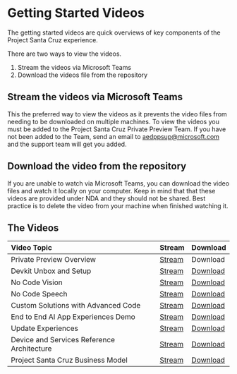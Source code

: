 # Getting Started Videos

The getting started videos are quick overviews of key components of the Project Santa Cruz experience.

There are two ways to view the videos.

1. Stream the videos via Microsoft Teams
2. Download the videos file from the repository

## Stream the videos via Microsoft Teams
This the preferred way to view the videos as it prevents the video files from needing to be downloaded on multiple machines. To view the videos you must be added to the Project Santa Cruz Private Preview Team. If you have not been added to the Team, send an email to aedppsup@microsoft.com and the support team will get you added.

## Download the video from the repository
If you are unable to watch via Microsoft Teams, you can download the video files and watch it locally on your computer. Keep in mind that that these videos are provided under NDA and they should not be shared. Best practice is to delete the video from your machine when finished watching it.

## The Videos


| Video Topic | Stream | Download | 
| :---------- | :----- | :------- |
| Private Preview Overview | [Stream](https://microsoft.sharepoint-df.com/:v:/r/teams/ProjectSantaCruzPrivatePreview/Shared%20Documents/General/Videos/Getting%20Started/1%20-%20Private%20Preview%20Overview.mp4?csf=1&web=1&e=iDXHtg) | Download |
| Devkit Unbox and Setup | [Stream](https://microsoft.sharepoint-df.com/:v:/r/teams/ProjectSantaCruzPrivatePreview/Shared%20Documents/General/Videos/Getting%20Started/2%20-%20Devkit%20Unbox%20and%20OOBE.mp4?csf=1&web=1&e=eclGZp) | [Download](https://github.com/microsoft/Project-Santa-Cruz-Private-Preview/blob/main/videos/2%20-%20Devkit%20Unbox%20and%20Setup.mp4) |
| No Code Vision | [Stream](https://microsoft.sharepoint-df.com/:v:/r/teams/ProjectSantaCruzPrivatePreview/Shared%20Documents/General/Videos/Getting%20Started/3%20-%20No%20Code%20Vision.mp4?csf=1&web=1&e=VQY9Yc) | [Download](https://github.com/microsoft/Project-Santa-Cruz-Private-Preview/blob/main/videos/3%20-%20No%20Code%20Vision.mp4) |
| No Code Speech | [Stream](https://microsoft.sharepoint-df.com/:v:/r/teams/ProjectSantaCruzPrivatePreview/Shared%20Documents/General/Videos/Getting%20Started/4%20-%20No%20Code%20Speech.mp4?csf=1&web=1&e=xKGr35) | [Download](https://github.com/microsoft/Project-Santa-Cruz-Private-Preview/blob/main/videos/4%20-%20No%20Code%20Speech.mp4) |
| Custom Solutions with Advanced Code | [Stream](https://microsoft.sharepoint-df.com/:v:/r/teams/ProjectSantaCruzPrivatePreview/Shared%20Documents/General/Videos/Getting%20Started/5%20-%20Custom%20Solutions%20with%20Advanced%20Code.mp4?csf=1&web=1&e=kBe0Iv) | [Download](https://github.com/microsoft/Project-Santa-Cruz-Private-Preview/blob/main/videos/5%20-%20Custom%20Solutions%20with%20Advanced%20Code.mp4) |
| End to End AI App Experiences Demo | [Stream](https://microsoft.sharepoint-df.com/:v:/r/teams/ProjectSantaCruzPrivatePreview/Shared%20Documents/General/Videos/Getting%20Started/6%20-%20End%20to%20End%20AI%20App%20Experiences%20Demo.mp4?csf=1&web=1&e=gu8aFT) | [Download](https://github.com/microsoft/Project-Santa-Cruz-Private-Preview/blob/main/videos/6%20-%20End%20to%20End%20AI%20App%20Experiences%20Demo.mp4) |
| Update Experiences | [Stream](https://microsoft.sharepoint-df.com/:v:/r/teams/ProjectSantaCruzPrivatePreview/Shared%20Documents/General/Videos/Getting%20Started/7%20-%20Update%20Experiences.mp4?csf=1&web=1&e=CwC7eI) | [Download](https://github.com/microsoft/Project-Santa-Cruz-Private-Preview/blob/main/videos/7%20-%20Update%20Experiences.mp4) |
| Device and Services Reference Architecture | [Stream](https://microsoft.sharepoint-df.com/:v:/r/teams/ProjectSantaCruzPrivatePreview/Shared%20Documents/General/Videos/Getting%20Started/8%20-%20Device%20and%20Services%20Reference%20Architecture.mp4?csf=1&web=1&e=HrXuxw) | [Download](https://github.com/microsoft/Project-Santa-Cruz-Private-Preview/blob/main/videos/8%20-%20Device%20and%20Services%20Reference%20Architecture.mp4) |
| Project Santa Cruz Business Model | [Stream](https://microsoft.sharepoint-df.com/:v:/r/teams/ProjectSantaCruzPrivatePreview/Shared%20Documents/General/Videos/Getting%20Started/9%20-%20Project%20Santa%20Cruz%20Business%20Model.mp4?csf=1&web=1&e=cCbeRn) | [Download](https://github.com/microsoft/Project-Santa-Cruz-Private-Preview/blob/main/videos/9%20-%20Project%20Santa%20Cruz%20Business%20Model.mp4) |
